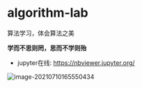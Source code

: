 # algorithm-lab
算法学习，体会算法之美

**学而不思则罔，思而不学则殆**

- jupyter在线: https://nbviewer.jupyter.org/

![image-20210710165550434](https://tva1.sinaimg.cn/large/008i3skNgy1gsbygzu2dij316n0u07wh.jpg)
